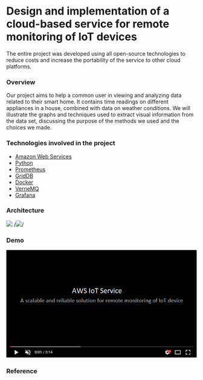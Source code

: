 # Design and implementation of a cloud-based service for remote monitoring of IoT devices

The entire project was developed using all open-source technologies to reduce costs and increase the portability of the service to other cloud platforms.

### Overview
Our project aims to help a common user in viewing and analyzing data related to their smart home. It contains time readings on different appliances in a house, combined with data on weather conditions. We will illustrate the graphs and techniques used to extract visual information from the data set, discussing the purpose of the methods we used and the choices we made.

### Technologies involved in the project
* [Amazon Web Services](https://aws.amazon.com/it/) 
* [Python](https://www.python.org/) 
* [Prometheus](https://prometheus.io/) 
* [GridDB](https://griddb.org/) 
* [Docker](https://www.docker.com/) 
* [VerneMQ](https://vernemq.com/) 
* [Grafana](https://grafana.com/)

### Architecture
![](ezgif.com-gif-maker.gif)
/*<img src="img/1.PNG" data-canonical-src="img/1.PNG"/>*/

### Demo
[![Watch the video](images/8.png)](https://youtu.be/oPi94TkbZRQ)
### Reference
